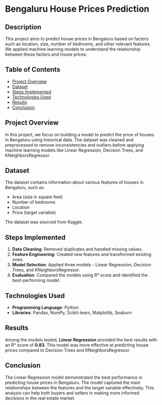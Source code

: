 # Bengaluru House Prices Prediction

## Description
This project aims to predict house prices in Bengaluru based on factors such as location, size, number of bedrooms, and other relevant features. We applied machine learning models to understand the relationship between these factors and house prices.

## Table of Contents
- [Project Overview](#project-overview)
- [Dataset](#dataset)
- [Steps Implemented](#steps-implemented)
- [Technologies Used](#technologies-used)
- [Results](#results)
- [Conclusion](#conclusion)

## Project Overview
In this project, we focus on building a model to predict the price of houses in Bengaluru using historical data. The dataset was cleaned and preprocessed to remove inconsistencies and outliers before applying machine learning models like Linear Regression, Decision Trees, and KNeighborsRegressor.

## Dataset
The dataset contains information about various features of houses in Bengaluru, such as:
- Area (size in square feet)
- Number of bedrooms
- Location
- Price (target variable)

The dataset was sourced from Kaggle.

## Steps Implemented
1. **Data Cleaning**: Removed duplicates and handled missing values.
2. **Feature Engineering**: Created new features and transformed existing ones.
3. **Model Selection**: Applied three models - Linear Regression, Decision Trees, and KNeighborsRegressor.
4. **Evaluation**: Compared the models using R² score and identified the best-performing model.

## Technologies Used
- **Programming Language**: Python
- **Libraries**: Pandas, NumPy, Scikit-learn, Matplotlib, Seaborn

## Results
Among the models tested, **Linear Regression** provided the best results with an R² score of **0.83**. This model was more effective at predicting house prices compared to Decision Trees and KNeighborsRegressor.

## Conclusion
The Linear Regression model demonstrated the best performance in predicting house prices in Bengaluru. The model captured the main relationships between the features and the target variable effectively. This analysis can help both buyers and sellers in making more informed decisions in the real estate market.
